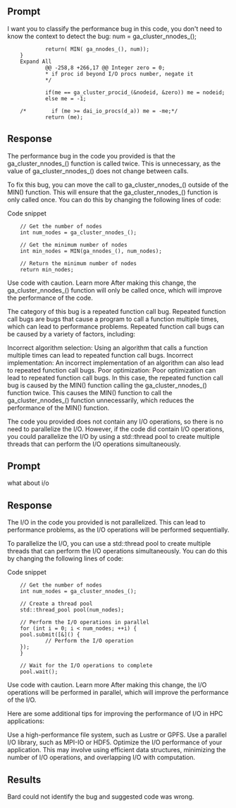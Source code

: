 ## Prompt
I want you to classify the performance bug in this code, you don't need to know the context to detect the bug:
        num = ga_cluster_nnodes_();

                return( MIN( ga_nnodes_(), num));
        }
        Expand All
                @@ -258,8 +266,17 @@ Integer zero = 0;
                * if proc id beyond I/O procs number, negate it
                */

                if(me == ga_cluster_procid_(&nodeid, &zero)) me = nodeid;
                else me = -1;

        /*        if (me >= dai_io_procs(d_a)) me = -me;*/
                return (me);
## Response
The performance bug in the code you provided is that the ga_cluster_nnodes_() function is called twice. This is unnecessary, as the value of ga_cluster_nnodes_() does not change between calls.

To fix this bug, you can move the call to ga_cluster_nnodes_() outside of the MIN() function. This will ensure that the ga_cluster_nnodes_() function is only called once. You can do this by changing the following lines of code:

Code snippet

        // Get the number of nodes
        int num_nodes = ga_cluster_nnodes_();

        // Get the minimum number of nodes
        int min_nodes = MIN(ga_nnodes_(), num_nodes);

        // Return the minimum number of nodes
        return min_nodes;

Use code with caution. Learn more
After making this change, the ga_cluster_nnodes_() function will only be called once, which will improve the performance of the code.

The category of this bug is a repeated function call bug. Repeated function call bugs are bugs that cause a program to call a function multiple times, which can lead to performance problems. Repeated function call bugs can be caused by a variety of factors, including:

Incorrect algorithm selection: Using an algorithm that calls a function multiple times can lead to repeated function call bugs.
Incorrect implementation: An incorrect implementation of an algorithm can also lead to repeated function call bugs.
Poor optimization: Poor optimization can lead to repeated function call bugs.
In this case, the repeated function call bug is caused by the MIN() function calling the ga_cluster_nnodes_() function twice. This causes the MIN() function to call the ga_cluster_nnodes_() function unnecessarily, which reduces the performance of the MIN() function.

The code you provided does not contain any I/O operations, so there is no need to parallelize the I/O. However, if the code did contain I/O operations, you could parallelize the I/O by using a std::thread pool to create multiple threads that can perform the I/O operations simultaneously.

## Prompt

what about i/o

## Response

The I/O in the code you provided is not parallelized. This can lead to performance problems, as the I/O operations will be performed sequentially.

To parallelize the I/O, you can use a std::thread pool to create multiple threads that can perform the I/O operations simultaneously. You can do this by changing the following lines of code:

Code snippet

        // Get the number of nodes
        int num_nodes = ga_cluster_nnodes_();

        // Create a thread pool
        std::thread_pool pool(num_nodes);

        // Perform the I/O operations in parallel
        for (int i = 0; i < num_nodes; ++i) {
        pool.submit([&]() {
                // Perform the I/O operation
        });
        }

        // Wait for the I/O operations to complete
        pool.wait();

Use code with caution. Learn more
After making this change, the I/O operations will be performed in parallel, which will improve the performance of the I/O.

Here are some additional tips for improving the performance of I/O in HPC applications:

Use a high-performance file system, such as Lustre or GPFS.
Use a parallel I/O library, such as MPI-IO or HDF5.
Optimize the I/O performance of your application. This may involve using efficient data structures, minimizing the number of I/O operations, and overlapping I/O with computation.

## Results

Bard could not identify the bug and suggested code was wrong.